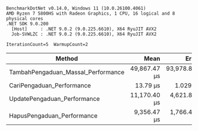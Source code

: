 ```

BenchmarkDotNet v0.14.0, Windows 11 (10.0.26100.4061)
AMD Ryzen 7 5800HS with Radeon Graphics, 1 CPU, 16 logical and 8 physical cores
.NET SDK 9.0.200
  [Host]     : .NET 9.0.2 (9.0.225.6610), X64 RyuJIT AVX2
  Job-SVWLZC : .NET 9.0.2 (9.0.225.6610), X64 RyuJIT AVX2

IterationCount=5  WarmupCount=2  

```
| Method                             | Mean         | Error         | StdDev        | Gen0   | Allocated |
|----------------------------------- |-------------:|--------------:|--------------:|-------:|----------:|
| TambahPengaduan_Massal_Performance | 49,867.47 μs | 93,978.866 μs | 24,406.013 μs | 3.9063 |  32.66 KB |
| CariPengaduan_Performance          |     13.79 μs |      1.029 μs |      0.267 μs | 1.0376 |   8.59 KB |
| UpdatePengaduan_Performance        | 11,170.40 μs |  4,621.812 μs |  1,200.270 μs |      - |  51.57 KB |
| HapusPengaduan_Performance         |  9,356.47 μs |  1,766.424 μs |    458.735 μs |      - |  28.91 KB |
